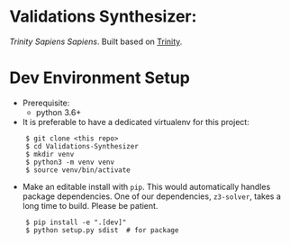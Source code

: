 # Validations Synthesizer:

_Trinity Sapiens Sapiens_.
Built based on [Trinity](https://github.com/fredfeng/Trinity).

Dev Environment Setup
=====================
- Prerequisite:
    - python 3.6+  
- It is preferable to have a dedicated virtualenv for this project:
```
    $ git clone <this repo>
    $ cd Validations-Synthesizer
    $ mkdir venv
    $ python3 -m venv venv
    $ source venv/bin/activate
```
- Make an editable install with `pip`. This would automatically handles package dependencies. One of our dependencies, `z3-solver`, takes a long time to build. Please be patient.
```
    $ pip install -e ".[dev]"
    $ python setup.py sdist  # for package
```
